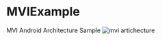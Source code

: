 # MVIExample
MVI Android Architecture Sample
![mvi artichecture](https://user-images.githubusercontent.com/70841207/188193873-91df31fd-c20a-481b-a163-8b7e31908944.png)
